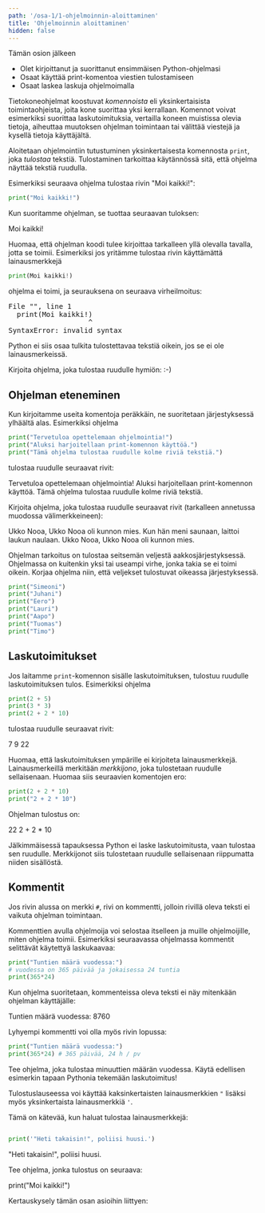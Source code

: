```yaml
---
path: '/osa-1/1-ohjelmoinnin-aloittaminen'
title: 'Ohjelmoinnin aloittaminen'
hidden: false
---
```


<text-box variant='learningObjectives' name='Oppimistavoitteet'>

Tämän osion jälkeen

- Olet kirjoittanut ja suorittanut ensimmäisen Python-ohjelmasi
- Osaat käyttää print-komentoa viestien tulostamiseen
- Osaat laskea laskuja ohjelmoimalla

</text-box>

Tietokoneohjelmat koostuvat _komennoista_ eli yksinkertaisista toimintaohjeista, joita kone suorittaa yksi kerrallaan. Komennot voivat esimerkiksi suorittaa laskutoimituksia, vertailla koneen muistissa olevia tietoja, aiheuttaa muutoksen ohjelman toimintaan tai välittää viestejä ja kysellä tietoja käyttäjältä.

Aloitetaan ohjelmointiin tutustuminen yksinkertaisesta komennosta `print`, joka _tulostaa_ tekstiä. Tulostaminen tarkoittaa käytännössä sitä, että ohjelma näyttää tekstiä ruudulla.

Esimerkiksi seuraava ohjelma tulostaa rivin "Moi kaikki!":

```python
print("Moi kaikki!")
```

Kun suoritamme ohjelman, se tuottaa seuraavan tuloksen:

<sample-output>

Moi kaikki!

</sample-output>

Huomaa, että ohjelman koodi tulee kirjoittaa tarkalleen yllä olevalla tavalla, jotta se toimii. Esimerkiksi jos yritämme tulostaa rivin käyttämättä lainausmerkkejä

```python
print(Moi kaikki!)
```

ohjelma ei toimi, ja seurauksena on seuraava virheilmoitus:

<sample-output>

<pre>
File "<stdin>", line 1
  print(Moi kaikki!)
                   ^
SyntaxError: invalid syntax
</pre>

</sample-output>

Python ei siis osaa tulkita tulostettavaa tekstiä oikein, jos se ei ole lainausmerkeissä.

<in-browser-programming-exercise name="Hymiö" tmcname="osa01-01_hymio" height="300px">

Kirjoita ohjelma, joka tulostaa ruudulle hymiön: :-)

</in-browser-programming-exercise>

## Ohjelman eteneminen

Kun kirjoitamme useita komentoja peräkkäin,
ne suoritetaan järjestyksessä ylhäältä alas.
Esimerkiksi ohjelma

```python
print("Tervetuloa opettelemaan ohjelmointia!")
print("Aluksi harjoitellaan print-komennon käyttöä.")
print("Tämä ohjelma tulostaa ruudulle kolme riviä tekstiä.")
```
tulostaa ruudulle seuraavat rivit:

<sample-output>

Tervetuloa opettelemaan ohjelmointia!
Aluksi harjoitellaan print-komennon käyttöä.
Tämä ohjelma tulostaa ruudulle kolme riviä tekstiä.

</sample-output>


<in-browser-programming-exercise name="Ukko Nooa" tmcname="osa01-02_ukko_nooa">

Kirjoita ohjelma, joka tulostaa ruudulle seuraavat rivit (tarkalleen annetussa muodossa välimerkkeineen):

<sample-output>

Ukko Nooa, Ukko Nooa oli kunnon mies.
Kun hän meni saunaan, laittoi laukun naulaan.
Ukko Nooa, Ukko Nooa oli kunnon mies.

</sample-output>

</in-browser-programming-exercise>


<in-browser-programming-exercise name="Korjaa ohjelma: seitsemän veljestä" tmcname="osa01-03_korjaa_ohjelma_7_veljesta">

Ohjelman tarkoitus on tulostaa seitsemän veljestä aakkosjärjestyksessä. Ohjelmassa on kuitenkin yksi tai useampi virhe, jonka takia se ei toimi oikein.
Korjaa ohjelma niin, että veljekset tulostuvat oikeassa järjestyksessä.

```python
print("Simeoni")
print("Juhani")
print("Eero")
print("Lauri")
print("Aapo")
print("Tuomas")
print("Timo")
```

</in-browser-programming-exercise>

## Laskutoimitukset

Jos laitamme `print`-komennon sisälle laskutoimituksen, tulostuu ruudulle laskutoimituksen tulos. Esimerkiksi ohjelma

```python
print(2 + 5)
print(3 * 3)
print(2 + 2 * 10)
```
tulostaa ruudulle seuraavat rivit:

<sample-output>

7
9
22

</sample-output>

Huomaa, että laskutoimituksen ympärille ei kirjoiteta lainausmerkkejä. Lainausmerkeillä merkitään _merkkijono_, joka tulostetaan ruudulle sellaisenaan. Huomaa siis seuraavien komentojen ero:

```python
print(2 + 2 * 10)
print("2 + 2 * 10")
```

Ohjelman tulostus on:

<sample-output>

22
2 + 2 * 10

</sample-output>

Jälkimmäisessä tapauksessa Python ei laske laskutoimitusta, vaan tulostaa sen ruudulle.
Merkkijonot siis tulostetaan ruudulle sellaisenaan riippumatta niiden sisällöstä.

## Kommentit

Jos rivin alussa on merkki `#`, rivi on kommentti, jolloin rivillä oleva teksti ei vaikuta ohjelman toimintaan.

Kommenttien avulla ohjelmoija voi selostaa itselleen ja muille ohjelmoijille, miten ohjelma toimii. Esimerkiksi seuraavassa ohjelmassa kommentit selittävät käytettyä laskukaavaa:

```python
print("Tuntien määrä vuodessa:")
# vuodessa on 365 päivää ja jokaisessa 24 tuntia
print(365*24)
```

Kun ohjelma suoritetaan, kommenteissa oleva teksti ei näy mitenkään ohjelman käyttäjälle:

<sample-output>

Tuntien määrä vuodessa:
8760

</sample-output>

Lyhyempi kommentti voi olla myös rivin lopussa:

```python
print("Tuntien määrä vuodessa:")
print(365*24) # 365 päivää, 24 h / pv
```

<in-browser-programming-exercise name="Minuutit vuodessa" tmcname="osa01-04_minuuttien_maara_vuodessa">

Tee ohjelma, joka tulostaa minuuttien määrän vuodessa. Käytä edellisen esimerkin tapaan Pythonia tekemään laskutoimitus!

</in-browser-programming-exercise>

<in-browser-programming-exercise name="Ohjelma tulostaa koodia" tmcname="osa01-05_ohjelma_tulostaa_koodia">

Tulostuslauseessa voi käyttää kaksinkertaisten lainausmerkkien `"` lisäksi myös yksinkertaista lainausmerkkiä `'`.

Tämä on kätevää, kun haluat tulostaa lainausmerkkejä:

```python

print('"Heti takaisin!", poliisi huusi.')

```

<sample-output>

"Heti takaisin!", poliisi huusi.

</sample-output>

Tee ohjelma, jonka tulostus on seuraava:

<sample-output>

print("Moi kaikki!")

</sample-output>



</in-browser-programming-exercise>




Kertauskysely tämän osan asioihin liittyen:

<quiz id="bb85db77-9554-47aa-bbbd-f7e31f4ccdf4"></quiz>
